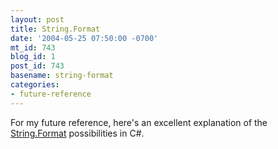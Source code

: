 ```yaml
---
layout: post
title: String.Format
date: '2004-05-25 07:50:00 -0700'
mt_id: 743
blog_id: 1
post_id: 743
basename: string-format
categories:
- future-reference
---
```

<p>For my future reference, here's an excellent explanation of the <a href="http://www.stevex.org/dottext/articles/158.aspx">String.Format</a> possibilities in C#.</p>
